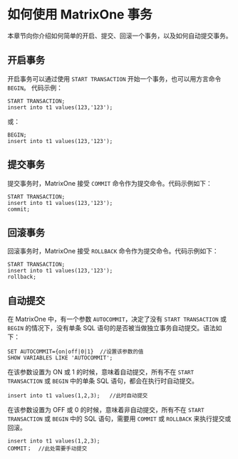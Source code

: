 # 如何使用 MatrixOne 事务

本章节向你介绍如何简单的开启、提交、回滚一个事务，以及如何自动提交事务。

## 开启事务

开启事务可以通过使用 `START TRANSACTION` 开始一个事务，也可以用方言命令 `BEGIN`。
代码示例：

```
START TRANSACTION;
insert into t1 values(123,'123');
```

或：

```
BEGIN;
insert into t1 values(123,'123');
```

## 提交事务

提交事务时，MatrixOne 接受 `COMMIT` 命令作为提交命令。代码示例如下：

```
START TRANSACTION;
insert into t1 values(123,'123');
commit;
```

## 回滚事务

回滚事务时，MatrixOne 接受 `ROLLBACK` 命令作为提交命令。代码示例如下：

```
START TRANSACTION;
insert into t1 values(123,'123');
rollback;
```

## 自动提交

在 MatrixOne 中，有一个参数 `AUTOCOMMIT`，决定了没有 `START TRANSACTION` 或 `BEGIN` 的情况下，没有单条 SQL 语句的是否被当做独立事务自动提交。语法如下：

```
SET AUTOCOMMIT={on|off|0|1}  //设置该参数的值
SHOW VARIABLES LIKE 'AUTOCOMMIT';
```

在该参数设置为 ON 或 1 的时候，意味着自动提交，所有不在 `START TRANSACTION` 或 `BEGIN` 中的单条 SQL 语句，都会在执行时自动提交。

```
insert into t1 values(1,2,3);   //此时自动提交
```

在该参数设置为 OFF 或 0 的时候，意味着非自动提交，所有不在 `START TRANSACTION` 或 `BEGIN` 中的 SQL 语句，需要用 `COMMIT` 或 `ROLLBACK` 来执行提交或回滚。

```
insert into t1 values(1,2,3);
COMMIT；  //此处需要手动提交
```
